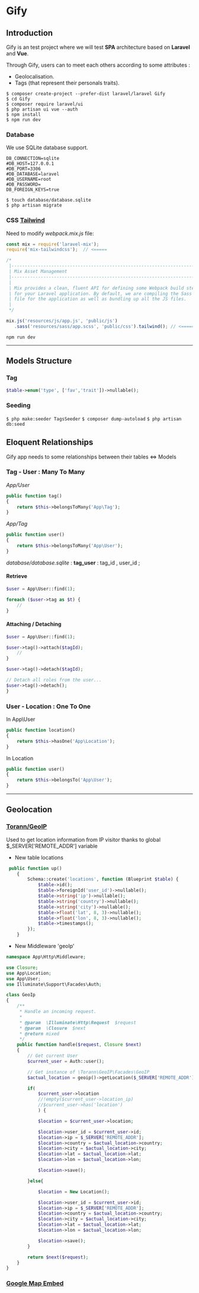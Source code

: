 # Gify

## Introduction 

Gify is an test project where we will test __SPA__ architecture based on __Laravel__ and __Vue__.

Through Gify, users can to meet each others according to some attributes :

* Geolocalisation.
* Tags (that represent their personals traits).

```
$ composer create-project --prefer-dist laravel/laravel Gify
$ cd Gify
$ composer require laravel/ui
$ php artisan ui vue --auth
$ npm install
$ npm run dev
```

### Database

We use SQLite database support.

```
DB_CONNECTION=sqlite
#DB_HOST=127.0.0.1
#DB_PORT=3306
#DB_DATABASE=laravel
#DB_USERNAME=root
#DB_PASSWORD=
DB_FOREIGN_KEYS=true
```

```
$ touch database/database.sqlite
$ php artisan migrate
```


### CSS [Tailwind](https://laravel-mix.com/extensions/tailwindcss)

Need to modify _webpack.mix.js_ file: 

```js
const mix = require('laravel-mix');
require('mix-tailwindcss');  // <=====

/*
 |--------------------------------------------------------------------------
 | Mix Asset Management
 |--------------------------------------------------------------------------
 |
 | Mix provides a clean, fluent API for defining some Webpack build steps
 | for your Laravel application. By default, we are compiling the Sass
 | file for the application as well as bundling up all the JS files.
 |
 */

mix.js('resources/js/app.js', 'public/js')
   .sass('resources/sass/app.scss', 'public/css').tailwind(); // <======

```

`npm run dev`


_____________________________________________________


## Models Structure
### Tag
```php
$table->enum('type', ['fav','trait'])->nullable();
```
### Seeding
`$ php make:seeder TagsSeeder`
`$ composer dump-autoload`
`$ php artisan db:seed`


## Eloquent Relationships

Gify app needs to some relationships between their tables <=> Models

### Tag - User : Many To Many 

_App/User_ 

```php
public function tag()
{
    return $this->belongsToMany('App\Tag');
}
``` 
_App/Tag_ 

```php
public function user()
{
	return $this->belongsToMany('App\User');
}
``` 

_database/database.sqlite_ : __tag_user__ : tag_id , user_id ; 

#### Retrieve
```php
$user = App\User::find(1);

foreach ($user->tag as $t) {
    //
}
```

#### Attaching / Detaching
```php
$user = App\User::find(1);

$user->tag()->attach($tagId);
    //
}
```

```php
$user->tag()->detach($tagId);

// Detach all roles from the user...
$user->tag()->detach();
}
```

### User - Location : One To One
In App\User
```php
public function location() 
{
    return $this->hasOne('App\Location');
}
```
In Location
```php
public function user()
{
	return $this->belongsTo('App\User');
}
```



_________________________________________________________________

## Geolocation
### [Torann/GeoIP](https://github.com/Torann/laravel-geoip)
Used to get location information from IP visitor thanks to global $\_SERVER['REMOTE_ADDR'] variable

* New table locations
```php
 public function up()
    {
        Schema::create('locations', function (Blueprint $table) {
            $table->id();
            $table->foreignId('user_id')->nullable();
            $table->string('ip')->nullable();
            $table->string('country')->nullable();
            $table->string('city')->nullable();
            $table->float('lat', 8, 3)->nullable();
            $table->float('lon', 8, 3)->nullable();
            $table->timestamps();
        });
    }
```

* New Middleware 'geoIp'
```php
namespace App\Http\Middleware;

use Closure;
use App\Location;
use App\User;
use Illuminate\Support\Facades\Auth;

class GeoIp
{
    /**
     * Handle an incoming request.
     *
     * @param  \Illuminate\Http\Request  $request
     * @param  \Closure  $next
     * @return mixed
     */
    public function handle($request, Closure $next)
    {
        // Get current User
        $current_user = Auth::user();

        // Get instance of \Torann\GeoIP\Facades\GeoIP
        $actual_location = geoip()->getLocation($_SERVER['REMOTE_ADDR']);

        if( 
            $current_user->location
            //!empty($current_user->location_ip)
            //$current_user->has('location')
            ) {

            $location = $current_user->location;

            $location->user_id = $current_user->id;
            $location->ip = $_SERVER['REMOTE_ADDR'];
            $location->country = $actual_location->country;
            $location->city = $actual_location->city;
            $location->lat = $actual_location->lat;
            $location->lon = $actual_location->lon;

            $location->save();

        }else{

            $location = New Location();

            $location->user_id = $current_user->id;
            $location->ip = $_SERVER['REMOTE_ADDR'];
            $location->country = $actual_location->country;
            $location->city = $actual_location->city;
            $location->lat = $actual_location->lat;
            $location->lon = $actual_location->lon;

            $location->save();  
        }

        return $next($request);
    }
}
```



### [Google Map Embed](https://developers.google.com/maps/documentation/embed/start?hl=fr)